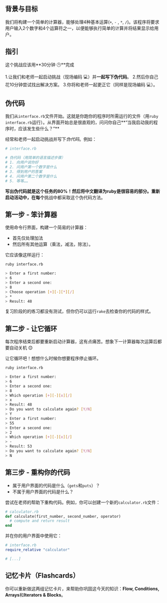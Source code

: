 ## 背景与目标

我们将构建一个简单的计算器，能够处理4种基本运算(`+`, `-` , `*`, `/`)。该程序将要求用户输入2个数字和4个运算符之一，以便能够执行简单的计算并将结果显示给用户。

## 指引

这个挑战应该用**30分钟 🕒**完成

1.让我们和老师一起启动挑战（现场编码 💻）并**一起写下伪代码**。
2.然后你自己花10分钟尝试找出解决方案。
3.你将和老师一起更正它（同样是现场编码 💻）。

## 伪代码

我们从`interface.rb`文件开始。这就是你跑你的程序时所需运行的文件（用`ruby interface.rb`运行）。从界面开始总是很直观的，问问你自己**“当我启动我的程序时，应该发生些什么？”**

经常和老师一起启动挑战并写下*伪代码*。例如：

```ruby
# interface.rb

# 伪代码（用简单的语言描述步骤）
# 1. 向用户说你好
# 2. 问用户第一个数字是什么
# 3. 得到用户的答案
# 4. 问用户第二个数字是什么
# 5. 等等……

```

**写出伪代码就是这个任务的80%！**然后将中文翻译为ruby是很容易的部分。重新启动活动中，在**每个**挑战中都采取这个伪代码方法。

## 第一步 - 笨计算器

使用命令行界面，构建一个简易的计算器：
- 首先仅处理加法
- 然后所有其他运算（乘法，减法，除法）。

它应该像这样运行：

```bash
ruby interface.rb

> Enter a first number:
> 6
> Enter a second one:
> 8
> Choose operation [+][-][*][/]
> *
> Result: 48
```

复习阶段的的练习都没有测试，但你仍可以运行`rake`去检查你的代码的样式。

## 第二步 - 让它循环

每次程序结束后都要重新启动计算器，这有点痛苦。想象下一计算器每次运算后都要自动关机 😊

让它循环吧！想想什么时候你想要程序停止循环。

```bash
ruby interface.rb

> Enter a first number:
> 6
> Enter a second one:
> 8
> Which operation [+][-][x][/]
> x
> Result: 48
> Do you want to calculate again? [Y/N]
> Y
> Enter a first number:
> 55
> Enter a second one:
> 2
> Which operation [+][-][x][/]
> -
> Result: 53
> Do you want to calculate again? [Y/N]
> N
```

## 第三步 - 重构你的代码

- 属于用户界面的代码是什么（`gets`和`puts`）？
- 不属于用户界面的代码是什么？

尝试在老师的帮助下重构代码。例如，你可以创建一个新的`calculator.rb`文件：

```ruby
# calculator.rb
def calculate(first_number, second_number, operator)
  # compute and return result
end
```

并在你的用户界面中使用它：

```ruby
# interface.rb
require_relative "calculator"

# [...]
```

## 记忆卡片（Flashcards）

 你可以重新做这两组记忆卡片，来帮助你巩固这今天的知识：**Flow, Conditions, Arrays**和**Iterators & Blocks**。
